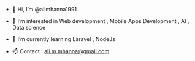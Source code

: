 - 👋 Hi, I’m @alimhanna1991
- 👀 I’m interested in Web development , Mobile Apps Development , AI , Data science
- 🌱 I’m currently learning Laravel , NodeJs

- 📫 Contact : ali.m.mhanna@gmail.com

<!---
alimhanna1991/alimhanna1991 is a ✨ special ✨ repository because its `README.md` (this file) appears on your GitHub profile.
You can click the Preview link to take a look at your changes.
--->
